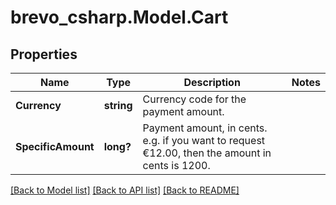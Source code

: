 # brevo_csharp.Model.Cart
## Properties

Name | Type | Description | Notes
------------ | ------------- | ------------- | -------------
**Currency** | **string** | Currency code for the payment amount.  | 
**SpecificAmount** | **long?** | Payment amount, in cents.  e.g. if you want to request €12.00, then the amount in cents is 1200.  | 

[[Back to Model list]](../README.md#documentation-for-models) [[Back to API list]](../README.md#documentation-for-api-endpoints) [[Back to README]](../README.md)

